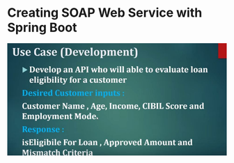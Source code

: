 # Creating SOAP Web Service with Spring Boot 

<img src="UseCaseSpringBoot.JPG" alt="alt text" width="700"/>
